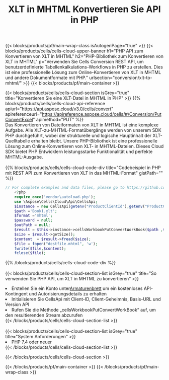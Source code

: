 ﻿---
title:  XLT in MHTML Konvertieren Sie API in PHP
description:  Verwendung des Cloud SDK Aspose.Cells für PHP zum Konvertieren einer Datei im XLT-Format in eine Datei im MHTML-Format.
url: /de/php/conversion/xlt-to-mhtml/
---
{{< blocks/products/pf/main-wrap-class isAutogenPage="true" >}}
{{< blocks/products/cells/cells-cloud-upper-banner h1="PHP API zum Konvertieren von XLT in MHTML" h2="PHP-Bibliothek zum Konvertieren von XLT in MHTML" p="Verwenden Sie Cells Conversion REST API, um benutzerdefinierte Tabellenkalkulations-Workflows in PHP zu erstellen. Dies ist eine professionelle Lösung zum Online-Konvertieren von XLT in MHTML und andere Dokumentformate mit PHP." urlsection="conversion/xlt-to-mhtml/" >}}
{{< blocks/products/pf/main-container >}}

{{< blocks/products/cells/cells-cloud-section isGrey="true" title="Konvertieren Sie eine XLT-Datei in MHTML in PHP" >}}
{{% blocks/products/cells/cells-cloud-api-reference apiurl="https://api.aspose.cloud/v3.0/cells/convert" apireferenceurl="https://apireference.aspose.cloud/cells/#/Conversion/PutConvertExcel" apimethod="PUT" %}}
<br/>
Das Konvertieren von Dateiformaten von XLT in MHTML ist eine komplexe Aufgabe. Alle XLT-zu-MHTML-Formatübergänge werden von unserem SDK PHP durchgeführt, wobei der strukturelle und logische Hauptinhalt der XLT-Quelltabelle erhalten bleibt. Unsere PHP-Bibliothek ist eine professionelle Lösung zum Online-Konvertieren von XLT- in MHTML-Dateien. Dieses Cloud SDK bietet PHP Entwicklern leistungsstarke Funktionalität und perfekte MHTML-Ausgabe.
<br/>
<br/>
{{% blocks/products/cells/cells-cloud-code-div title="Codebeispiel in PHP mit REST API zum Konvertieren von XLT in das MHTML-Format" gistPath="" %}}
 
```php
// For complete examples and data files, please go to https://github.com/aspose-cells-cloud/aspose-cells-cloud-php/
    <?php
    require_once('vendor\autoload.php');
    use \Aspose\Cells\Cloud\Api\CellsApi;
    $instance = new CellsApi(getenv("ProductClientId"),getenv("ProductClientSecret"));
    $path ='Book1.xlt';    
    $format ='mhtml';
    $password = null;
    $outPath = null;      
    $result = $this->instance->cellsWorkbookPutConvertWorkBook($path ,$format, $password,  $outPath);
    $size = $result->getSize();
    $content  = $result->fread($size);
    $file = fopen("destfile.mhtml", 'w');
    fwrite($file,$content);
    fclose($file);
```
 
{{% /blocks/products/cells/cells-cloud-code-div %}}
<br/>
<br/>
{{< blocks/products/cells/cells-cloud-section-list isGrey="true" title="So verwenden Sie PHP API, um XLT in MHTML zu konvertieren" >}}
<li> Erstellen Sie ein Konto unter<a href="https://dashboard.aspose.cloud/">Armaturenbrett</a> um ein kostenloses API-Kontingent und Autorisierungsdetails zu erhalten</li>
<li>Initialisieren Sie CellsApi mit Client-ID, Client-Geheimnis, Basis-URL und Version API</li>
<li>Rufen Sie die Methode „cellsWorkbookPutConvertWorkBook“ auf, um den resultierenden Stream abzurufen</li>
{{< /blocks/products/cells/cells-cloud-section-list >}}
<br/>
<br/>
{{< blocks/products/cells/cells-cloud-section-list isGrey="true" title="System Anforderungen" >}}
<li>PHP 7.4 oder neuer</li>
{{< /blocks/products/cells/cells-cloud-section-list >}}

{{< /blocks/products/cells/cells-cloud-section >}}

{{< /blocks/products/pf/main-container >}}
{{< /blocks/products/pf/main-wrap-class >}}
